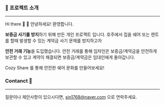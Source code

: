 
### 📝 프로젝트 소개

----

Hi there 👋
🦘 안녕하세요! 환영합니다.

**보증금 사기를 방지**하기 위해 만든 개인 프로젝트 입니다. 호주에서 집을 쉐어 또는 렌트를 할때 발생할 수 있는 계약금 사기 문제를 방지하고자  

**안전 거래 기능**을 도입했습니다. 안전 거래를 통해 임차인은 보증금/계약금을 안전하게 보관할 수 있고 계약이 채결되면 보증금/계약금은 임대인에게 돌아갑니다.  

Cozy Share 를 통해 안전한 쉐어 문화를 만들어보세요!

### Contanct 🌈

----

질문이나 제안사항이 있으시다면, sin1768@naver.com 으로 연락주세요.






